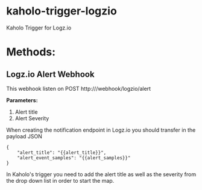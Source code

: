 # kaholo-trigger-logzio
Kaholo Trigger for Logz.io

# Methods:

## Logz.io Alert Webhook

This webhook listen on POST http://<Your URL>/webhook/logzio/alert

**Parameters:**

1) Alert title
2) Alert Severity

When creating the notification endpoint in Logz.io you should transfer in the payload JSON

```
{
    "alert_title": "{{alert_title}}",
    "alert_event_samples": "{{alert_samples}}"
}
```

In Kaholo's trigger you need to add the alert title as well as the severity from the drop down list in order to start the map.
